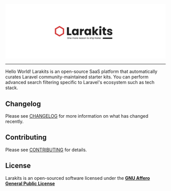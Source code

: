 <p align="center">
    <img src="art/larakits-banner.png" width="800" alt="Larakits Banner">
</p>

---

Hello World! Larakits is an open-source SaaS platform that automatically curates Laravel community-maintained starter kits. You can perform advanced search filtering specific to Laravel's ecosystem such as tech stack.

## Changelog

Please see [CHANGELOG](CHANGELOG.md) for more information on what has changed recently.

## Contributing

Please see [CONTRIBUTING](CONTRIBUTING.md) for details.

## License

Larakits is an open-sourced software licensed under the **[GNU Affero General Public License](LICENSE.md)**